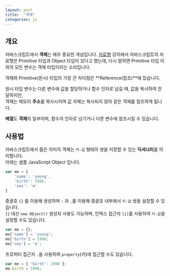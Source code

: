 ```yaml
---
layout: post
title:  "객체"
categories: js
---
```


## 개요
자바스크립트에서 **객체**는 매우 중요한 개념입니다. 
[자료형](/js-course/자료형) 강의에서 자바스크립트의 자료형은 Primitive 타입과 Object 타입이 있다고 했는데, 다시 말하면 Primitive 타입 이외의 모든 변수는 객체 타입이라는 소리입니다.

객체와 Primitive(원시) 타입의 가장 큰 차이점은 **Reference(참조)**에 있습니다.

원시 타입 변수는 다른 변수에 값을 할당하거나 함수 인자로 넘길 때, 값을 복사하여 전달하지만,  
객체는 메모리 **주소**를 복사시키며 값 자체는 복사되지 않아 같은 객체를 참조하게 됩니다.

**배열**도 **객체**의 일부이며, 함수의 인자로 넘기거나 다른 변수에 참조시킬 수 있습니다.



## 사용법
자바스크립트에서 좁은 의미의 객체는 `키-값` 형태의 쌍을 저장할 수 있는 **딕셔너리**를 의미합니다.  
아래는 샘플 JavaScript Object 입니다.


```javascript
var me = {
	'name': 'young',
	'birth': 1996,
	'sex': 'm'
}
```


중괄호 `{}` 를 이용해 생성하며 `:` 과 `,`를 이용해 중괄호 내부에서 `키-값` 쌍을 설정할 수 있습니다.  
`{}` 대신 `new Object()` 생성자 사용도 가능하며, 인덱스 접근자 `[i]`를 사용하여 `키-값`을 설정할 수도 있습니다.

```javascript
var me = {};
me['name'] = 'young';
me['birth'] = 1996;
me['sex'] = 'm';
```

프로퍼티 접근자 `.`을 사용하여 `property`(키)에 접근할 수도 있습니다.

```javascript
var me = { 'birth': 1996 };
me.birth = 1996;
```


